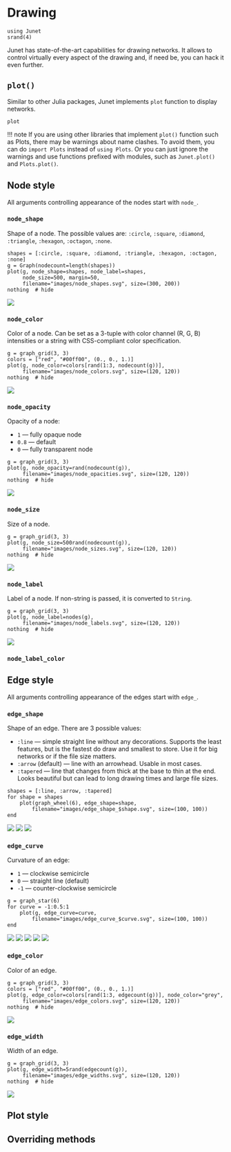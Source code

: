 # Drawing

```@setup *
using Junet
srand(4)
```

Junet has state-of-the-art capabilities for drawing networks. It allows to control virtually every aspect of the drawing and, if need be, you can hack it even further.


## `plot()`

Similar to other Julia packages, Junet implements `plot` function to display networks.

```@docs
plot
```

!!! note
    If you are using other libraries that implement `plot()` function such as Plots, there may be warnings about name clashes. To avoid them, you can do `import Plots` instead of `using Plots`. Or you can just ignore the warnings and use functions prefixed with modules, such as `Junet.plot()` and `Plots.plot()`.



## Node style

All arguments controlling appearance of the nodes start with `node_`.

### `node_shape`

Shape of a node. The possible values are: `:circle`, `:square`, `:diamond`, `:triangle`, `:hexagon`, `:octagon`, `:none`.

```@example *
shapes = [:circle, :square, :diamond, :triangle, :hexagon, :octagon, :none]
g = Graph(nodecount=length(shapes))
plot(g, node_shape=shapes, node_label=shapes,
     node_size=500, margin=50,
     filename="images/node_shapes.svg", size=(300, 200))
nothing  # hide
```
![](images/node_shapes.svg)


### `node_color`

Color of a node. Can be set as a 3-tuple with color channel (R, G, B) intensities or a string with CSS-compliant color specification.

```@example *
g = graph_grid(3, 3)
colors = ["red", "#00ff00", (0., 0., 1.)]
plot(g, node_color=colors[rand(1:3, nodecount(g))],
     filename="images/node_colors.svg", size=(120, 120))
nothing  # hide
```
![](images/node_colors.svg)


### `node_opacity`

Opacity of a node:
* `1` — fully opaque node
* `0.8` — default
* `0` — fully transparent node

```@example *
g = graph_grid(3, 3)
plot(g, node_opacity=rand(nodecount(g)),
     filename="images/node_opacities.svg", size=(120, 120))
nothing  # hide
```
![](images/node_opacities.svg)



### `node_size`

Size of a node.

```@example *
g = graph_grid(3, 3)
plot(g, node_size=500rand(nodecount(g)),
     filename="images/node_sizes.svg", size=(120, 120))
nothing  # hide
```
![](images/node_sizes.svg)



### `node_label`

Label of a node. If non-string is passed, it is converted to `String`.

```@example *
g = graph_grid(3, 3)
plot(g, node_label=nodes(g),
     filename="images/node_labels.svg", size=(120, 120))
nothing  # hide
```
![](images/node_labels.svg)


### `node_label_color`







## Edge style

All arguments controlling appearance of the edges start with `edge_`.

### `edge_shape`

Shape of an edge. There are 3 possible values:
* `:line` — simple straight line without any decorations. Supports the least features, but is the fastest do draw and smallest to store. Use it for big networks or if the file size matters.
* `:arrow` (default) — line with an arrowhead. Usable in most cases.
* `:tapered` — line that changes from thick at the base to thin at the end. Looks beautiful but can lead to long drawing times and large file sizes.

```@example *
shapes = [:line, :arrow, :tapered]
for shape = shapes
    plot(graph_wheel(6), edge_shape=shape,
        filename="images/edge_shape_$shape.svg", size=(100, 100))
end
```
![](images/edge_shape_line.svg)
![](images/edge_shape_arrow.svg)
![](images/edge_shape_tapered.svg)


### `edge_curve`

Curvature of an edge:
* `1` — clockwise semicircle
* `0` — straight line (default)
* `-1` — counter-clockwise semicircle

```@example *
g = graph_star(6)
for curve = -1:0.5:1
    plot(g, edge_curve=curve,
        filename="images/edge_curve_$curve.svg", size=(100, 100))
end
```
![](images/edge_curve_-1.0.svg)
![](images/edge_curve_-0.5.svg)
![](images/edge_curve_0.0.svg)
![](images/edge_curve_0.5.svg)
![](images/edge_curve_1.0.svg)


### `edge_color`

Color of an edge.

```@example *
g = graph_grid(3, 3)
colors = ["red", "#00ff00", (0., 0., 1.)]
plot(g, edge_color=colors[rand(1:3, edgecount(g))], node_color="grey",
     filename="images/edge_colors.svg", size=(120, 120))
nothing  # hide
```
![](images/edge_colors.svg)


### `edge_width`

Width of an edge.

```@example *
g = graph_grid(3, 3)
plot(g, edge_width=5rand(edgecount(g)),
     filename="images/edge_widths.svg", size=(120, 120))
nothing  # hide
```
![](images/edge_widths.svg)


## Plot style



## Overriding methods


